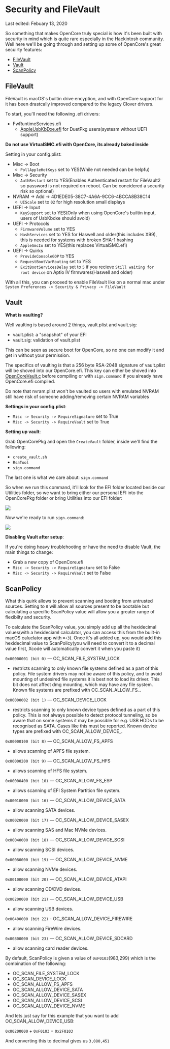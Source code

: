 # Security and FileVault

Last edited: Febuary 13, 2020

So something that makes OpenCore truly special is how it's been built with security in mind which is quite rare especially in the Hackintosh community. Well here we'll be going through and setting up some of OpenCore's great secuirty features:

* [FileVault](/post-install/security.md#FileVault)
* [Vault](/post-install/security.md#Vault)
* [ScanPolicy](/post-install/security.md#ScanPolicy)

## FileVault

FileVault is macOS's builtin drive encyption, and with OpenCore support for it has been drastcally improved compared to the legacy Clover drivers.

To start, you'll need the following .efi drivers:

* FwRuntimeServices.efi
  * [AppleUsbKbDxe.efi](https://github.com/acidanthera/AppleSupportPkg/releases) for DuetPkg users(systesm without UEFI support)

**Do not use VirtualSMC.efi with OpenCore, its already baked inside**

Setting in your config.plist:

* Misc -&gt; Boot 
  * `PollAppleHotKeys` set to YES(While not needed can be helpfu\)
* Misc -&gt; Security
  * `AuthRestart` set to YES(Enables Authenticated restart for FileVault2 so password is not required on reboot. Can be concidered a security risk so optional)
* NVRAM -&gt; Add -&gt; 4D1EDE05-38C7-4A6A-9CC6-4BCCA8B38C14
  * `UIScale` set to `02` for high resolution small displays
* UEFI -&gt; Input
  * `KeySupport` set to YES(Only when using OpenCore's builtin input, users of UsbKbdxe should avoid)
* UEFI -&gt; Protocols
  * `FirmwareVolume` set to YES
  * `HashServices` set to YES for Haswell and older(this includes X99), this is needed for systems with broken SHA-1 hashing
  * `AppleSmcIo` set to YES(this replaces VirtualSMC.efi)
* UEFI -&gt; Quirks
  * `ProvideConsoleGOP` to YES
  * `RequestBootVarRouting` set to YES
  * `ExitBootServicesDelay` set to `5` if you recieve `Still waiting for root device` on Aptio IV firmwares(Haswell and older)

With all this, you can proceed to enable FileVault like on a normal mac under `System Preferences -> Security & Privacy -> FileVault`

## Vault

**What is vaulting?**

Well vaulting is based around 2 things, vault.plist and vault.sig:

* vault.plist: a "snapshot" of your EFI
* vault.sig: validation of vault.plist

This can be seen as secure boot for OpenCore, so no one can modify it and get in without your permission. 

The specifics of vaulting is that a 256 byte RSA-2048 signature of vault.plist will be shoved into our OpenCore.efi. This key can either be shoved into [OpenCoreVault.c](https://github.com/acidanthera/OpenCorePkg/blob/master/Platform/OpenCore/OpenCoreVault.c) before compiling or with `sign.command` if you already have OpenCore.efi compiled.

Do note that nvram.plist won't be vaulted so users with emulated NVRAM still have risk of someone adding/removing certain NVRAM variables

**Settings in your config.plist**:

* `Misc -> Security -> RequireSignature` set to True
* `Misc -> Security -> RequireVault` set to True

**Setting up vault**:

Grab OpenCorePkg and open the `CreateVault` folder, inside we'll find the following:

* `create_vault.sh`
* `RsaTool`
* `sign.command`

The last one is what we care about: `sign.command`

So when we run this command, it'll look for the EFI folder located beside our Utilities folder, so we want to bring either our personal EFI into the OpenCorePkg folder or bring Utilities into our EFI folder:

![](https://cdn.discordapp.com/attachments/456913818467958789/673348313814401044/Screen_Shot_2020-02-01_at_7.05.29_PM.png)

Now we're ready to run `sign.command`: 

![](https://cdn.discordapp.com/attachments/456913818467958789/673348777897099274/Screen_Shot_2020-02-01_at_7.07.28_PM.png)


**Disabling Vault after setup**:

If you're doing heavy troublehooting or have the need to disable Vault, the main things to change:

* Grab a new copy of OpenCore.efi
* `Misc -> Security -> RequireSignature` set to False
* `Misc -> Security -> RequireVault` set to False


## ScanPolicy

What this quirk allows to prevent scanning and booting from untrusted sources. Setting to `0` will allow all sources present to be bootable but calculating a specific ScanPolicy value will allow you a greater range of flexibilty and security.

To calculate the ScanPolicy value, you simply add up all the hexidecimal values(with a hexideciaml calculator, you can access this from the built-in macOS caluclator app with `⌘+3`). Once it's all added up, you would add this hexidecimal value to ScanPolicy(you will need to convert it to a decimal value first, Xcode will automatically convert it when you paste it)

`0x00000001 (bit 0)` — OC\_SCAN\_FILE\_SYSTEM\_LOCK

* restricts scanning to only known file systems defined as a part of this policy. File system drivers may not be aware of this policy, and to avoid mounting of undesired file systems it is best not to load its driver. This bit does not affect dmg mounting, which may have any file system. Known file systems are prefixed with OC_SCAN\_ALLOW\_FS_.

`0x00000002 (bit 1)` — OC\_SCAN\_DEVICE\_LOCK

* restricts scanning to only known device types defined as a part of this policy. This is not always possible to detect protocol tunneling, so be aware that on some systems it may be possible for e.g. USB HDDs to be recognised as SATA. Cases like this must be reported. Known device types are prefixed with OC_SCAN\_ALLOW\_DEVICE_.

`0x00000100 (bit 8)` — OC\_SCAN\_ALLOW\_FS\_APFS

* allows scanning of APFS file system.

`0x00000200 (bit 9)` — OC\_SCAN\_ALLOW\_FS\_HFS

* allows scanning of HFS file system.

`0x00000400 (bit 10)` — OC\_SCAN\_ALLOW\_FS\_ESP

* allows scanning of EFI System Partition file system.

`0x00010000 (bit 16)` — OC\_SCAN\_ALLOW\_DEVICE\_SATA

* allow scanning SATA devices.

`0x00020000 (bit 17)` — OC\_SCAN\_ALLOW\_DEVICE\_SASEX

* allow scanning SAS and Mac NVMe devices.

`0x00040000 (bit 18)` — OC\_SCAN\_ALLOW\_DEVICE\_SCSI

* allow scanning SCSI devices.

`0x00080000 (bit 19)` — OC\_SCAN\_ALLOW\_DEVICE\_NVME

* allow scanning NVMe devices.

`0x00100000 (bit 20)` — OC\_SCAN\_ALLOW\_DEVICE\_ATAPI

* allow scanning CD/DVD devices.

`0x00200000 (bit 21)` — OC\_SCAN\_ALLOW\_DEVICE\_USB

* allow scanning USB devices.

`0x00400000 (bit 22)` - OC\_SCAN\_ALLOW\_DEVICE\_FIREWIRE

* allow scanning FireWire devices. 

`0x00800000 (bit 23)` — OC\_SCAN\_ALLOW\_DEVICE\_SDCARD

* allow scanning card reader devices.

By default, ScanPolicy is given a value of `0xF0103`(983,299) which is the combination of the following:

* OC\_SCAN\_FILE\_SYSTEM\_LOCK 
* OC\_SCAN\_DEVICE\_LOCK
* OC\_SCAN\_ALLOW\_FS\_APFS
* OC\_SCAN\_ALLOW\_DEVICE\_SATA 
* OC\_SCAN\_ALLOW\_DEVICE\_SASEX 
* OC\_SCAN\_ALLOW\_DEVICE\_SCSI 
* OC\_SCAN\_ALLOW\_DEVICE\_NVME

And lets just say for this example that you want to add OC\_SCAN\_ALLOW\_DEVICE\_USB:

`0x00200000` + `0xF0103` = `0x2F0103`

And converting this to decimal gives us `3,080,451`
